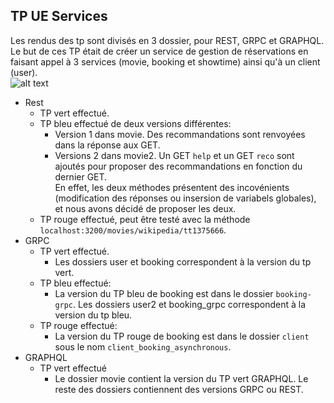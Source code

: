 ## TP UE Services
Les rendus des tp sont divisés en 3 dossier, pour REST, GRPC et GRAPHQL.  
Le but de ces TP était de créer un service de gestion de réservations en faisant appel à 3 services (movie, booking et showtime) ainsi qu'à un client (user).   
![alt text](https://github.com/Mashbrow/LOGIN-REST-API/graphe.jpg)
- Rest
  - TP vert effectué.
  - TP bleu effectué de deux versions différentes:
    - Version 1 dans movie. Des recommandations sont renvoyées dans la réponse aux GET.
    - Versions 2 dans movie2. Un GET `help` et un GET `reco` sont ajoutés pour proposer des recommandations en fonction du dernier GET.  
    En effet, les deux méthodes présentent des incovénients (modification des réponses ou insersion de variabels globales), et nous avons décidé de proposer les deux.
  - TP rouge effectué, peut être testé avec la méthode `localhost:3200/movies/wikipedia/tt1375666`.
- GRPC
  - TP vert effectué.
    - Les dossiers user et booking correspondent à la version du tp vert.
  - TP bleu effectué:
    - La version du TP bleu de booking est dans le dossier `booking-grpc`. Les dossiers user2 et booking_grpc correspondent à la version du tp bleu.
  - TP rouge effectué:
    - La version du TP rouge de booking est dans le dossier `client` sous le nom `client_booking_asynchronous`.
- GRAPHQL
  - TP vert effectué
    - Le dossier movie contient la version du TP vert GRAPHQL. Le reste des dossiers contiennent des versions GRPC ou REST. 
